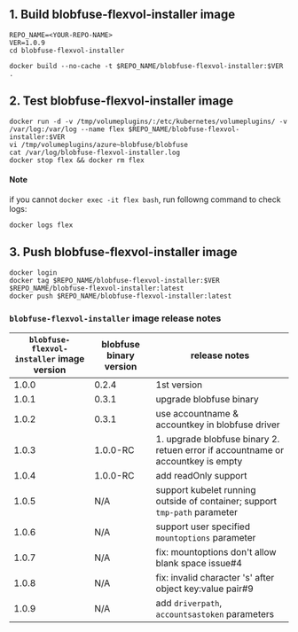 ## 1. Build blobfuse-flexvol-installer image

```
REPO_NAME=<YOUR-REPO-NAME>
VER=1.0.9
cd blobfuse-flexvol-installer

docker build --no-cache -t $REPO_NAME/blobfuse-flexvol-installer:$VER .
```
## 2. Test blobfuse-flexvol-installer image
```
docker run -d -v /tmp/volumeplugins/:/etc/kubernetes/volumeplugins/ -v /var/log:/var/log --name flex $REPO_NAME/blobfuse-flexvol-installer:$VER
vi /tmp/volumeplugins/azure~blobfuse/blobfuse
cat /var/log/blobfuse-flexvol-installer.log
docker stop flex && docker rm flex
```

#### Note
if you cannot `docker exec -it flex bash`, run followng command to check logs:
```
docker logs flex
```

## 3. Push blobfuse-flexvol-installer image
```
docker login
docker tag $REPO_NAME/blobfuse-flexvol-installer:$VER $REPO_NAME/blobfuse-flexvol-installer:latest
docker push $REPO_NAME/blobfuse-flexvol-installer:latest
```

### `blobfuse-flexvol-installer` image release notes
| `blobfuse-flexvol-installer` image version | blobfuse binary version | release notes |
| ---- | ---- | ---- |
| 1.0.0 | 0.2.4 | 1st version  |
| 1.0.1 | 0.3.1 |  upgrade blobfuse binary |
| 1.0.2 | 0.3.1 |  use accountname & accountkey in blobfuse driver |
| 1.0.3 | 1.0.0-RC |  1. upgrade blobfuse binary 2. retuen error if accountname or accountkey is empty|
| 1.0.4 | 1.0.0-RC |  add readOnly support|
| 1.0.5 | N/A | support kubelet running outside of container; support `tmp-path` parameter|
| 1.0.6 | N/A | support user specified `mountoptions` parameter|
| 1.0.7 | N/A | fix: mountoptions don't allow blank space issue#4 |
| 1.0.8 | N/A | fix: invalid character 's' after object key:value pair#9 |
| 1.0.9 | N/A | add `driverpath`, `accountsastoken` parameters |
